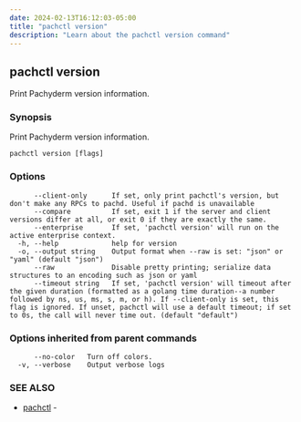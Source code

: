 ```yaml
---
date: 2024-02-13T16:12:03-05:00
title: "pachctl version"
description: "Learn about the pachctl version command"
---
```


## pachctl version

Print Pachyderm version information.

### Synopsis

Print Pachyderm version information.

```
pachctl version [flags]
```

### Options

```
      --client-only      If set, only print pachctl's version, but don't make any RPCs to pachd. Useful if pachd is unavailable
      --compare          If set, exit 1 if the server and client versions differ at all, or exit 0 if they are exactly the same.
      --enterprise       If set, 'pachctl version' will run on the active enterprise context.
  -h, --help             help for version
  -o, --output string    Output format when --raw is set: "json" or "yaml" (default "json")
      --raw              Disable pretty printing; serialize data structures to an encoding such as json or yaml
      --timeout string   If set, 'pachctl version' will timeout after the given duration (formatted as a golang time duration--a number followed by ns, us, ms, s, m, or h). If --client-only is set, this flag is ignored. If unset, pachctl will use a default timeout; if set to 0s, the call will never time out. (default "default")
```

### Options inherited from parent commands

```
      --no-color   Turn off colors.
  -v, --verbose    Output verbose logs
```

### SEE ALSO

* [pachctl](../pachctl)	 - 

